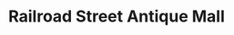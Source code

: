 ---
title: "Railroad Street Antique Mall"
url: /sherwood/railroad-street-antique-mall/
shop: Antiquitäten
---